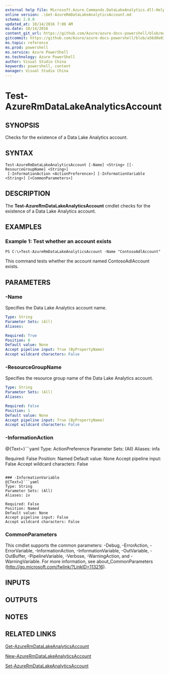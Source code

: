 ```yaml
---
external help file: Microsoft.Azure.Commands.DataLakeAnalytics.dll-Help.xml
online version: .\Get-AzureRmDataLakeAnalyticsAccount.md
schema: 2.0.0
updated_at: 10/14/2016 7:06 AM
ms.date: 10/14/2016
content_git_url: https://github.com/Azure/azure-docs-powershell/blob/master/azureps-cmdlets-docs/ResourceManager/AzureRM.DataLakeAnalytics/v1.0/CmdletMDs/Test-AzureRmDataLakeAnalyticsAccount.md
gitcommit: https://github.com/Azure/azure-docs-powershell/blob/a56d0e01e65c2c33aa2af13dd29addc94ead6e88/azureps-cmdlets-docs/ResourceManager/AzureRM.DataLakeAnalytics/v1.0/CmdletMDs/Test-AzureRmDataLakeAnalyticsAccount.md
ms.topic: reference
ms.prod: powershell
ms.service: Azure PowerShell
ms.technology: Azure PowerShell
author: Visual Studio China
keywords: powershell, content
manager: Visual Studio China
---
```


# Test-AzureRmDataLakeAnalyticsAccount

## SYNOPSIS
Checks for the existence of a Data Lake Analytics account.

## SYNTAX

```
Test-AzureRmDataLakeAnalyticsAccount [-Name] <String> [[-ResourceGroupName] <String>]
 [-InformationAction <ActionPreference>] [-InformationVariable <String>] [<CommonParameters>]
```

## DESCRIPTION
The **Test-AzureRmDataLakeAnalyticsAccount** cmdlet checks for the existence of a Data Lake Analytics account.

## EXAMPLES

### Example 1: Test whether an account exists
```
PS C:\>Test-AzureRmDataLakeAnalyticsAccount -Name "ContosoAdlAccount"
```

This command tests whether the account named ContosoAdlAccount exists.

## PARAMETERS

### -Name
Specifies the Data Lake Analytics account name.

```yaml
Type: String
Parameter Sets: (All)
Aliases: 

Required: True
Position: 0
Default value: None
Accept pipeline input: True (ByPropertyName)
Accept wildcard characters: False
```

### -ResourceGroupName
Specifies the resource group name of the Data Lake Analytics account.

```yaml
Type: String
Parameter Sets: (All)
Aliases: 

Required: False
Position: 1
Default value: None
Accept pipeline input: True (ByPropertyName)
Accept wildcard characters: False
```

### -InformationAction
@{Text=}```yaml
Type: ActionPreference
Parameter Sets: (All)
Aliases: infa

Required: False
Position: Named
Default value: None
Accept pipeline input: False
Accept wildcard characters: False
```

### -InformationVariable
@{Text=}```yaml
Type: String
Parameter Sets: (All)
Aliases: iv

Required: False
Position: Named
Default value: None
Accept pipeline input: False
Accept wildcard characters: False
```

### CommonParameters
This cmdlet supports the common parameters: -Debug, -ErrorAction, -ErrorVariable, -InformationAction, -InformationVariable, -OutVariable, -OutBuffer, -PipelineVariable, -Verbose, -WarningAction, and -WarningVariable. For more information, see about_CommonParameters (http://go.microsoft.com/fwlink/?LinkID=113216).

## INPUTS

## OUTPUTS

## NOTES

## RELATED LINKS

[Get-AzureRmDataLakeAnalyticsAccount](.\Get-AzureRmDataLakeAnalyticsAccount.md)

[New-AzureRmDataLakeAnalyticsAccount](.\New-AzureRmDataLakeAnalyticsAccount.md)

[Set-AzureRmDataLakeAnalyticsAccount](.\Set-AzureRmDataLakeAnalyticsAccount.md)

